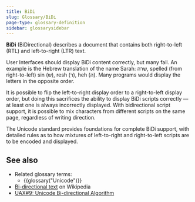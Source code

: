 ```yaml
---
title: BiDi
slug: Glossary/BiDi
page-type: glossary-definition
sidebar: glossarysidebar
---
```


**BiDi** (BiDirectional) describes a document that contains both right-to-left (RTL) and left-to-right (LTR) text.

User Interfaces should display BiDi content correctly, but many fail. An example is the Hebrew translation of the name Sarah: שרה, spelled (from right-to-left) sin (ש), resh (ר), heh (ה). Many programs would display the letters in the opposite order.

It is possible to flip the left-to-right display order to a right-to-left display order, but doing this sacrifices the ability to display BiDi scripts correctly — at least one is always incorrectly displayed. With bidirectional script support, it is possible to mix characters from different scripts on the same page, regardless of writing direction.

The Unicode standard provides foundations for complete BiDi support, with detailed rules as to how mixtures of left-to-right and right-to-left scripts are to be encoded and displayed.

## See also

- Related glossary terms:
  - {{glossary("Unicode")}}
- [Bi-directional text](https://en.wikipedia.org/wiki/Bi-directional_text) on Wikipedia
- [UAX#9: Unicode Bi-directional Algorithm](https://www.unicode.org/reports/tr9)
